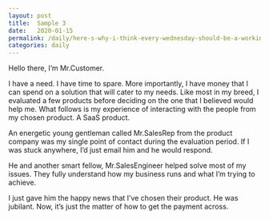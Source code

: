 ```yaml
---
layout: post
title:  Sample 3
date:   2020-01-15
permalink: /daily/here-s-why-i-think-every-wednesday-should-be-a-working-holiday
categories: daily
---
```


Hello there, I’m Mr.Customer.

I have a need. I have time to spare. More importantly, I have money that I can spend on a solution that will cater to my needs. Like most in my breed, I evaluated a few products before deciding on the one that I believed would help me. What follows is my experience of interacting with the people from my chosen product. A SaaS product.

An energetic young gentleman called Mr.SalesRep from the product company was my single point of contact during the evaluation period. If I was stuck anywhere, I’d just email him and he would respond.



He and another smart fellow, Mr.SalesEngineer helped solve most of my issues. They fully understand how my business runs and what I’m trying to achieve.

I just gave him the happy news that I’ve chosen their product. He was jubilant. Now, it’s just the matter of how to get the payment across.
